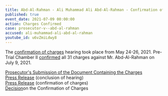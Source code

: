 ```yaml
---
title: Abd-Al-Rahman - Ali Muhammad Ali Abd-Al-Rahman - Confirmation of Charges
published: true
event_date: 2021-07-09 00:00:00
action: Charges Confirmed
case: prosecutor-v--abd-al-rahman
accused: ali-muhammad-ali-abd-al-rahman
youtube_id: u6vZmiLdwy8
---
```

The [confirmation of charges](https://www.icc-cpi.int/Pages/item.aspx?name=pr1593) hearing took place from May 24-26, 2021. Pre-Trial Chamber II [confirmed](https://www.icc-cpi.int/CourtRecords/CR2021_06131.PDF) all 31 charges against Mr. Abd-Al-Rahman on July 9, 2021.

[Prosecutor's Submission of the Document Containing the Charges](https://www.icc-cpi.int/Pages/record.aspx?docNo=ICC-02/05-01/20-325)<br>[Press Release](https://www.icc-cpi.int/Pages/item.aspx?name=pr1593)&nbsp;(conclusion of hearing)<br>[Press Release](https://www.icc-cpi.int/Pages/item.aspx?name=pr1601) (confirmation of charges)<br>[Decision](https://www.icc-cpi.int/CourtRecords/CR2021_06131.PDF)on the Confirmation of Charges

&nbsp;
